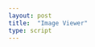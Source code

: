 ```yaml
---
layout: post
title:  "Image Viewer"
type: script
---
```

<script src="https://ncsu-libraries.github.io/iiif-annotation/dist/iiif-annotation.js"></script>
<link rel="stylesheet" type="text/css" href="https://ncsu-libraries.github.io/iiif-annotation/dist/iiif-annotation.css">

<iiif-annotation annotationurl="https://ncsu-libraries.github.io/iiif-annotation/webannotations/annotation1.json"></iiif-annotation>

